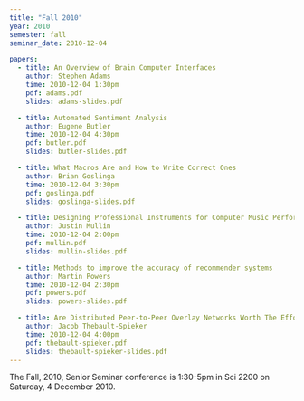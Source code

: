 ```yaml
---
title: "Fall 2010"
year: 2010
semester: fall
seminar_date: 2010-12-04

papers:
  - title: An Overview of Brain Computer Interfaces
    author: Stephen Adams
    time: 2010-12-04 1:30pm
    pdf: adams.pdf
    slides: adams-slides.pdf

  - title: Automated Sentiment Analysis
    author: Eugene Butler
    time: 2010-12-04 4:30pm
    pdf: butler.pdf
    slides: butler-slides.pdf

  - title: What Macros Are and How to Write Correct Ones
    author: Brian Goslinga
    time: 2010-12-04 3:30pm
    pdf: goslinga.pdf
    slides: goslinga-slides.pdf

  - title: Designing Professional Instruments for Computer Music Performance
    author: Justin Mullin
    time: 2010-12-04 2:00pm
    pdf: mullin.pdf
    slides: mullin-slides.pdf

  - title: Methods to improve the accuracy of recommender systems
    author: Martin Powers
    time: 2010-12-04 2:30pm
    pdf: powers.pdf
    slides: powers-slides.pdf

  - title: Are Distributed Peer-to-Peer Overlay Networks Worth The Effort?
    author: Jacob Thebault-Spieker
    time: 2010-12-04 4:00pm
    pdf: thebault-spieker.pdf
    slides: thebault-spieker-slides.pdf
---
```


The Fall, 2010, Senior Seminar conference is 1:30-5pm in Sci 2200 on Saturday, 4 December 2010.

